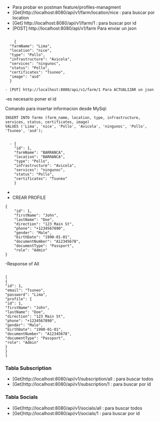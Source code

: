 - Para probar en postman
feature/profiles-managment
-  [Get]http://localhost:8080/api/v1/farm/location/nice : para buscar por location
- [Get] http://localhost:8080/api/v1/farm/1 : para buscar por id
- [POST] http://localhost:8080/api/v1/farm Para enviar un json
```

    {
  "farmName": "Lima",
  "location": "nice",
  "type": "Pollo",
  "infrastructure": "Avicola",
  "services": "ningunoc",
  "status": "Pollo",
  "certificates": "Tsuneo",
  "image": "asd"
  }
```
  
    - [PUT] http://localhost:8080/api/v1/farm/1 Para ACTUALIZAR un json
-es necesario poner el id

Comando para insertar informacion desde MySql:
```
INSERT INTO farms (farm_name, location, type, infrastructure, services, status, certificates, image)
VALUES ('Lima', 'nice', 'Pollo', 'Avicola', 'ningunoc', 'Pollo', 'Tsuneo', 'asd');
```


```
    
  - {
    "id": 1,
    "farmName": "BARRANCA",
    "location": "BARRANCA",
    "type": "Pollo",
    "infrastructure": "Avicola",
    "services": "ningunoc",
    "status": "Pollo",
    "certificates": "Tsuneo"
    }
```
  - 
  - CREAR PROFILE 
```
{
    "id": 1,
    "firstName": "John",
    "lastName": "Doe",
    "direction": "123 Main St",
    "phone": "+1234567890",
    "gender": "Male",
    "birthDate": "1990-01-01",
    "documentNumber": "A12345678",
    "documentType": "Passport",
    "role": "Admin"
}
```
-Response of All
```

[
{
"id": 1,
"email": "Tsuneo",
"password": "Lima",
"profile": {
"id": 1,
"firstName": "John",
"lastName": "Doe",
"direction": "123 Main St",
"phone": "+1234567890",
"gender": "Male",
"birthDate": "1990-01-01",
"documentNumber": "A12345678",
"documentType": "Passport",
"role": "Admin"
}
}
]
```

### Tabla Subscription
-  [Get]http://localhost:8080/api/v1/subscription/all : para buscar todos
-  [Get]http://localhost:8080/api/v1/subscription/1 : para buscar por id

### Tabla Socials
-  [Get]http://localhost:8080/api/v1/socials/all : para buscar todos
-  [Get]http://localhost:8080/api/v1/socials/1 : para buscar por id